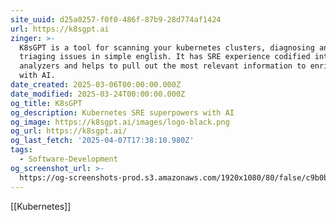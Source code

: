 ```yaml
---
site_uuid: d25a0257-f0f0-486f-87b9-28d774af1424
url: https://k8sgpt.ai
zinger: >-
  K8sGPT is a tool for scanning your kubernetes clusters, diagnosing and
  triaging issues in simple english. It has SRE experience codified into its
  analyzers and helps to pull out the most relevant information to enrich it
  with AI.
date_created: 2025-03-06T00:00:00.000Z
date_modified: 2025-03-24T00:00:00.000Z
og_title: K8sGPT
og_description: Kubernetes SRE superpowers with AI
og_image: https://k8sgpt.ai/images/logo-black.png
og_url: https://k8sgpt.ai/
og_last_fetch: '2025-04-07T17:38:10.980Z'
tags:
  - Software-Development
og_screenshot_url: >-
  https://og-screenshots-prod.s3.amazonaws.com/1920x1080/80/false/c9b0b51659dd502f95606c1369d3d9fae0fea798cac2d243710cfd3f8219147d.jpeg
---
```


[[Kubernetes]]
